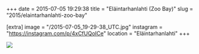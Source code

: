 +++
date = 2015-07-05 19:29:38
title = "Eläintarhanlahti (Zoo Bay)"
slug = "2015/elaintarhanlahti-zoo-bay"

[extra]
image = "/2015-07-05_19-29-38_UTC.jpg"
instagram = "https://instagram.com/p/4xCfUQoICe"
location = "Eläintarhanlahti"
+++

<img src="/2015-07-05_19-29-38_UTC.jpg" />
